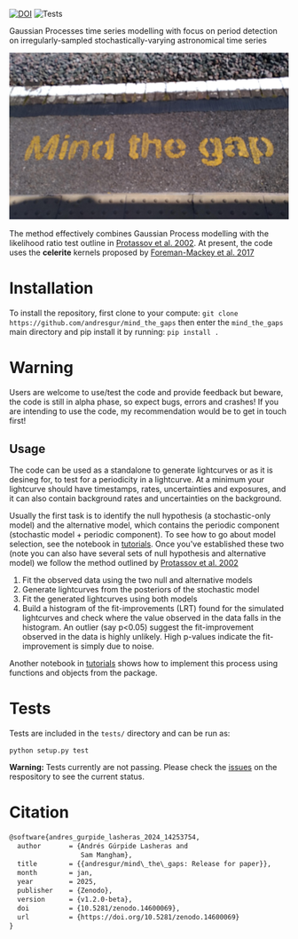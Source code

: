 [![DOI](https://zenodo.org/badge/727285474.svg)](https://doi.org/10.5281/zenodo.14600069)
![Tests](https://github.com/andresgur/mind_the_gaps/actions/workflows/test.yml/badge.svg)

Gaussian Processes time series modelling with focus on period detection on irregularly-sampled stochastically-varying astronomical time series

![Mind The Gaps](https://github.com/andresgur/mind_the_gaps/blob/main/docs/mind_the_gaps.jpg)

The method effectively combines Gaussian Process modelling with the likelihood ratio test outline in [Protassov et al. 2002](https://ui.adsabs.harvard.edu/abs/2002ApJ...571..545P/abstract). At present, the code uses the **celerite** kernels proposed by [Foreman-Mackey et al. 2017](https://iopscience.iop.org/article/10.3847/1538-3881/aa9332)


# Installation
To install the repository, first clone to your compute:
`git clone https://github.com/andresgur/mind_the_gaps`
then enter the `mind_the_gaps` main directory and pip install it by running:
 `pip install .`
# Warning
Users are welcome to use/test the code and provide feedback but beware, the code is still in alpha phase, so expect bugs, errors and crashes! If you are intending to use the code, my recommendation would be to get in touch first!

## Usage
The code can be used as a standalone to generate lightcurves or as it is desineg for, to test for a periodicity in a lightcurve. At a minimum your lightcurve should have timestamps, rates, uncertainties and exposures, and it can also contain background rates and uncertainties on the background.

Usually the first task is to identify the null hypothesis (a stochastic-only model) and the alternative model, which contains the periodic component (stochastic model + periodic component). To see how to go about model selection, see the notebook in [tutorials](https://github.com/andresgur/mind_the_gaps/tree/main/notebooks). Once you've established these two (note you can also have several sets of null hypothesis and alternative model) we follow the method outlined by [Protassov et al. 2002](https://ui.adsabs.harvard.edu/abs/2002ApJ...571..545P/abstract)
1. Fit the observed data using the two null and alternative models
2. Generate lightcurves from the posteriors of the stochastic model
3. Fit the generated lightcurves using both models
4. Build a histogram of the fit-improvements (LRT) found for the simulated lightcurves and check where the value observed in the data falls in the histogram. An outlier (say p<0.05) suggest the fit-improvement observed in the data is highly unlikely. High p-values indicate the fit-improvement is simply due to noise.

Another notebook in [tutorials](https://github.com/andresgur/mind_the_gaps/tree/main/notebooks) shows how to implement this process using functions and objects from the package.


# Tests
Tests are included in the `tests/` directory and can be run as:
```
python setup.py test
```
**Warning:** Tests currently are not passing. Please check the [issues](https://github.com/andresgur/mind_the_gaps/issues/13) on the respository to see the current status.

# Citation
```
@software{andres_gurpide_lasheras_2024_14253754,
  author       = {Andrés Gúrpide Lasheras and
                  Sam Mangham},
  title        = {{andresgur/mind\_the\_gaps: Release for paper}},
  month        = jan,
  year         = 2025,
  publisher    = {Zenodo},
  version      = {v1.2.0-beta},
  doi          = {10.5281/zenodo.14600069},
  url          = {https://doi.org/10.5281/zenodo.14600069}
}
```
